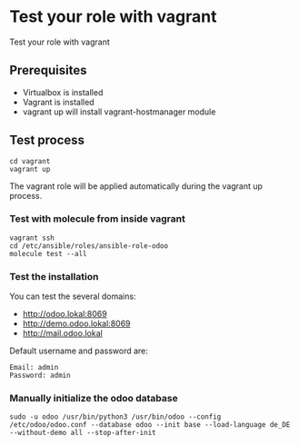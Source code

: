 # Test your role with vagrant

Test your role with vagrant

## Prerequisites

  * Virtualbox is installed
  * Vagrant is installed
  * vagrant up will install vagrant-hostmanager module

## Test process

```
cd vagrant
vagrant up
```

The vagrant role will be applied automatically during the vagrant up process.

### Test with molecule from inside vagrant

```
vagrant ssh
cd /etc/ansible/roles/ansible-role-odoo
molecule test --all
```

### Test the installation

You can test the several domains:

  * http://odoo.lokal:8069
  * http://demo.odoo.lokal:8069
  * http://mail.odoo.lokal

Default username and password are:

```
Email: admin
Password: admin
```

### Manually initialize the odoo database

```
sudo -u odoo /usr/bin/python3 /usr/bin/odoo --config /etc/odoo/odoo.conf --database odoo --init base --load-language de_DE --without-demo all --stop-after-init
```
